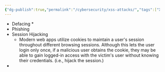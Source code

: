 ```yaml
---
{"dg-publish":true,"permalink":"/cybersecurity/xss-attacks/","tags":["XSS"]}
---
```



* Defacing
	* 
* Phishing
* Session Hijacking
	* Modern web apps utilize cookies to maintain a user's session throughout different browsing sessions.  Although this lets the user login only once, if a malicious user obtains the cookie, they may be able to gain logged-in access with the victim's user without knowing their credentials.  (i.e., hijack the session.)
* 
